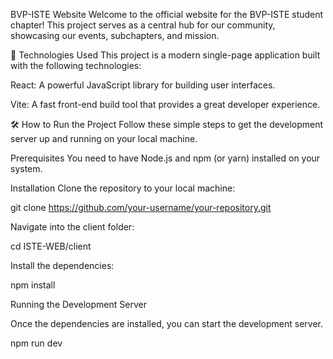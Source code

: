
BVP-ISTE Website
Welcome to the official website for the BVP-ISTE student chapter! This project serves as a central hub for our community, showcasing our events, subchapters, and mission.

🚀 Technologies Used
This project is a modern single-page application built with the following technologies:

React: A powerful JavaScript library for building user interfaces.

Vite: A fast front-end build tool that provides a great developer experience.




🛠️ How to Run the Project
Follow these simple steps to get the development server up and running on your local machine.

Prerequisites
You need to have Node.js and npm (or yarn) installed on your system.

Installation
Clone the repository to your local machine:



git clone https://github.com/your-username/your-repository.git

Navigate into the client folder:



cd ISTE-WEB/client

Install the dependencies:



npm install

Running the Development Server

Once the dependencies are installed, you can start the development server.







npm run dev
